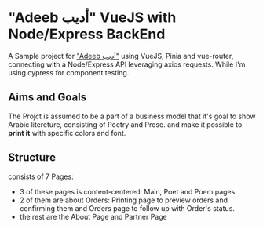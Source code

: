 # "Adeeb أديب" VueJS with Node/Express BackEnd

A Sample project for
["Adeeb آديب"](https://github.com/M-Shrief/M-Shrief/blob/main/Overview-%2015th%20Jan.mp4 'check a preview here to download')
using VueJS, Pinia and vue-router, connecting with a Node/Express API leveraging
axios requests. While I'm using cypress for component testing.

## Aims and Goals

The Projct is assumed to be a part of a business model that it's goal to show
Arabic litereture, consisting of Poetry and Prose. and make it possible to
**print it** with specific colors and font.

## Structure

consists of 7 Pages:

- 3 of these pages is content-centered: Main, Poet and Poem pages.
- 2 of them are about Orders: Printing page to preview orders and confirming
  them and Orders page to follow up with Order's status.
- the rest are the About Page and Partner Page
